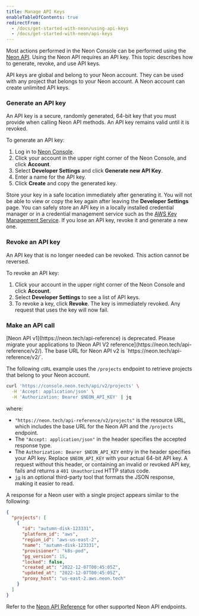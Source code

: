 ```yaml
---
title: Manage API Keys
enableTableOfContents: true
redirectFrom:
  - /docs/get-started-with-neon/using-api-keys
  - /docs/get-started-with-neon/api-keys
---
```


Most actions performed in the Neon Console can be performed using the [Neon API](https://neon.tech/api-reference). Using the Neon API requires an API key. This topic describes how to generate, revoke, and use API keys.

API keys are global and belong to your Neon account. They can be used with any project that belongs to your Neon account. A Neon account can create unlimited API keys.

### Generate an API key

An API key is a secure, randomly generated, 64-bit key that you must provide when calling Neon API methods. An API key remains valid until it is revoked.

To generate an API key:

1. Log in to [Neon Console](https://console.neon.tech).
2. Click your account in the upper right corner of the Neon Console, and click **Account**.
3. Select **Developer Settings** and click **Generate new API Key**.
4. Enter a name for the API key.
5. Click **Create** and copy the generated key.

Store your key in a safe location immediately after generating it. You will not be able to view or copy the key again after leaving the **Developer Settings** page. You can safely store an API key in a locally installed credential manager or in a credential management service such as the [AWS Key Management Service](https://aws.amazon.com/kms/). If you lose an API key, revoke it and generate a new one.

### Revoke an API key

An API key that is no longer needed can be revoked. This action cannot be reversed.

To revoke an API key:

1. Click your account in the upper right corner of the Neon Console and click **Account**.
2. Select **Developer Settings** to see a list of API keys.
3. To revoke a key, click **Revoke**. The key is immediately revoked. Any request that uses the key will now fail.

### Make an API call

<Admonition type="important">
[Neon API v1](https://neon.tech/api-reference) is deprecated. Please migrate your applications to [Neon API V2 reference](https://neon.tech/api-reference/v2/). The base URL for Neon API v2 is `https://neon.tech/api-reference/v2/`.
</Admonition>

The following `cURL` example uses the `/projects` endpoint to retrieve projects that belong to your Neon account.

```bash
curl 'https://console.neon.tech/api/v2/projects' \
  -H 'Accept: application/json' \
  -H 'Authorization: Bearer $NEON_API_KEY' | jq
```

where:

- `"https://neon.tech/api-reference/v2/projects"` is the resource URL, which includes the base URL for the Neon API and the `/projects` endpoint.
- The `"Accept: application/json"` in the header specifies the accepted response type.
- The `Authorization: Bearer $NEON_API_KEY` entry in the header specifies your API key. Replace `$NEON_API_KEY` with your actual 64-bit API key. A request without this header, or containing an invalid or revoked API key, fails and returns a `401 Unauthorized` HTTP status code.
- [`jq`](https://stedolan.github.io/jq/) is an optional third-party tool that formats the JSON response, making it easier to read.

A response for a Neon user with a single project appears similar to the following:

```json
{
  "projects": [
    {
      "id": "autumn-disk-123331",
      "platform_id": "aws",
      "region_id": "aws-us-east-2",
      "name": "autumn-disk-123331",
      "provisioner": "k8s-pod",
      "pg_version": 15,
      "locked": false,
      "created_at": "2022-12-07T00:45:05Z",
      "updated_at": "2022-12-07T00:45:05Z",
      "proxy_host": "us-east-2.aws.neon.tech"
    }
  ]
}
```

Refer to the [Neon API Reference](https://neon.tech/api-reference/v2/) for other supported Neon API endpoints.
